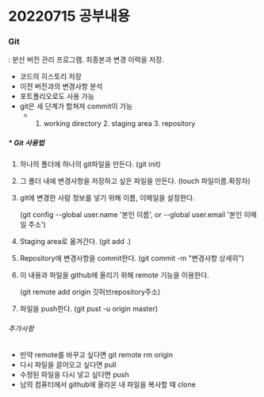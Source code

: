 # 20220715 공부내용
### Git
: 분산 버전 관리 프로그램. 최종본과 변경 이력을 저장.

* 코드의 히스토리 저장
* 이전 버전과의 변경사항 분석
* 포트폴리오로도 사용 가능
* git은 세 단계가 합쳐져 commit이 가능
  * 1. working directory 2. staging area 3. repository

##### * Git 사용법
1. 하나의 폴더에 하나의 git파일을 만든다. (git init)
2. 그 폴더 내에 변경사항을 저장하고 싶은 파일을 만든다. (touch 파일이름.확장자)
3. git에 변경한 사람 정보를 넣기 위해 이름, 이메일을 설정한다. 
   
   (git config --global user.name '본인 이름', or --global user.email '본인 이메일 주소')
4. Staging area로 옮겨간다. (git add .)
5. Repository에 변경사항을 commit한다. (git commit -m "변경사항 상세히")
6. 이 내용과 파일을 github에 올리기 위해 remote 기능을 이용한다. 
   
   (git remote add origin 깃허브repository주소)
7. 파일을 push한다. (git pust -u origin master)



###### 추가사항
* 만약 remote를 바꾸고 싶다면 git remote rm origin
* 다시 파일을 끌어오고 싶다면 pull
* 수정된 파일을 다시 넣고 싶다면 push
* 남의 컴퓨터에서 github에 올라온 내 파일을 복사할 때 clone